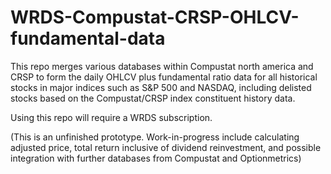 # WRDS-Compustat-CRSP-OHLCV-fundamental-data
This repo merges various databases within Compustat north america and CRSP to form the daily OHLCV plus fundamental ratio data for all historical stocks in major indices such as S&amp;P 500 and NASDAQ, including delisted stocks based on the Compustat/CRSP index constituent history data.

Using this repo will require a WRDS subscription.

(This is an unfinished prototype. Work-in-progress include calculating adjusted price, total return inclusive of dividend reinvestment, and possible integration with further databases from Compustat and Optionmetrics)
